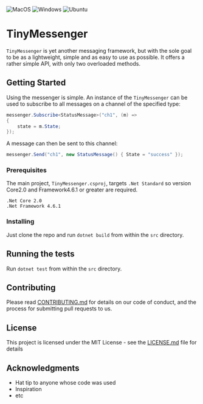 ![MacOS](https://github.com/RyaPorter/TinyMessenger/workflows/MacOS/badge.svg?branch=master)
![Windows](https://github.com/RyaPorter/TinyMessenger/workflows/Windows/badge.svg?branch=master)
![Ubuntu](https://github.com/RyaPorter/TinyMessenger/workflows/Ubuntu/badge.svg?branch=master)

# TinyMessenger
`TinyMessenger` is yet another messaging framework, but with the sole goal to be as a lightweight, simple and as easy to use as possible. It offers a rather simple API, with only two overloaded methods.

## Getting Started

Using the messenger is simple. An instance of the `TinyMessenger` can be used to subscribe to all messages on a channel of the specified type:
``` csharp
messenger.Subscribe<StatusMessage>("ch1", (m) =>
{
    state = m.State;
});
```

A message can then be sent to this channel:
``` csharp
messenger.Send("ch1", new StatusMessage() { State = "success" });
```

### Prerequisites
The main project, `TinyMessenger.csproj`, targets `.Net Standard` so version Core2.0 and Framework4.6.1 or greater are required.

```
.Net Core 2.0
.Net Framework 4.6.1
```

### Installing

Just clone the repo and run `dotnet build` from within the `src` directory.

## Running the tests

Run `dotnet test` from within the `src` directory.

## Contributing

Please read [CONTRIBUTING.md](CONTRIBUTING.md) for details on our code of conduct, and the process for submitting pull requests to us.

## License

This project is licensed under the MIT License - see the [LICENSE.md](LICENSE.md) file for details

## Acknowledgments

* Hat tip to anyone whose code was used
* Inspiration
* etc

